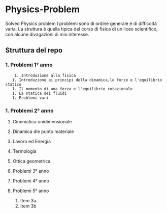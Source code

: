 # Physics-Problem
Solved Physics problem 
I problemi sono di ordine generale e di difficoltà varia. La struttura è quella tipica del corso di fisica di un liceo scientifico, con alcune divagazioni di mio interesse.

## Struttura del repo
### 1.  Problemi 1° anno
        1. Introduzione alla fisica
       1. Introduzione ai principi della dinamica,le forze e l'equilibrio statico
       1. Il momento di una forza e l'equilibrio rotazionale
       1. La statica dei fluidi
       1. Problemi vari
### 1. Problemi 2° anno
   1. Cinematica unidimensionale
   1. Dinamica dle punto materiale
   1. Lavoro ed Energia
   1. Termologia
   1. Ottica geometrica
1. Problemi 3° anno

1. Problemi 4° anno

1. Problemi 5° anno
   1. Item 3a
   1. Item 3b

